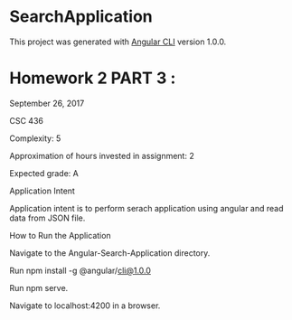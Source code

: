 # SearchApplication

This project was generated with [Angular CLI](https://github.com/angular/angular-cli) version 1.0.0.

# Homework 2 PART 3 :

September 26, 2017

CSC 436

Complexity: 5

Approximation of hours invested in assignment: 2

Expected grade: A


Application Intent

Application intent is to perform serach application using angular and read data from JSON file.



How to Run the Application

Navigate to the Angular-Search-Application directory.

Run npm install -g @angular/cli@1.0.0

Run npm serve.

Navigate to localhost:4200 in a browser.


